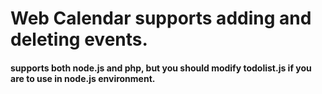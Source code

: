 # Web Calendar supports adding and deleting events.

#### supports both node.js and php, but you should modify todolist.js if you are to use in node.js environment.
